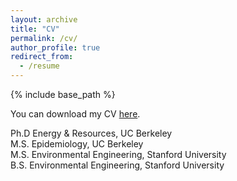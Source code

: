 ```yaml
---
layout: archive
title: "CV"
permalink: /cv/
author_profile: true
redirect_from:
  - /resume
---
```


{% include base_path %}

You can download my CV [here](http://YoshikaCrider.github.io/files/YCriderCV_19AUG2021.pdf).

Ph.D Energy & Resources, UC Berkeley  
M.S. Epidemiology, UC Berkeley  
M.S. Environmental Engineering, Stanford University  
B.S. Environmental Engineering, Stanford University  
